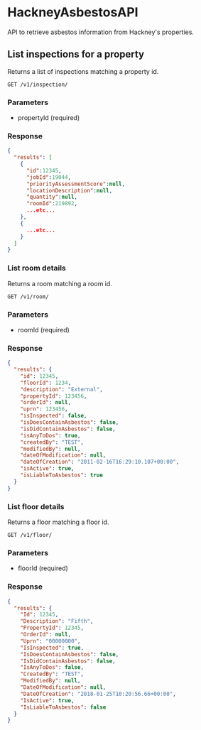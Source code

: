 # HackneyAsbestosAPI
API to retrieve asbestos information from Hackney's properties.

## List inspections for a property

Returns a list of inspections matching a property id.

```
GET /v1/inspection/
```

### Parameters

- propertyId (required)

### Response

```json
{
  "results": [
    {
      "id":12345,
      "jobId":19044,
      "priorityAssessmentScore":null,
      "locationDescription":null,
      "quantity":null,
      "roomId":219892,
      ...etc...
    },
    {
      ...etc...
    }
  ]
}
```


### List room details

Returns a room matching a room id.

```
GET /v1/room/
```
### Parameters

- roomId (required)

### Response

```json
{
  "results": {
    "id": 12345,
    "floorId": 1234,
    "description": "External",
    "propertyId": 123456,
    "orderId": null,
    "uprn": 123456,
    "isInspected": false,
    "isDoesContainAsbestos": false,
    "isDidContainAsbestos": false,
    "isAnyToDos": true,
    "createdBy": "TEST",
    "modifiedBy": null,
    "dateOfModification": null,
    "dateOfCreation": "2011-02-16T16:29:10.107+00:00",
    "isActive": true,
    "isLiableToAsbestos": true
  }
}
```

### List floor details

Returns a floor matching a floor id.

```
GET /v1/floor/
```
### Parameters

- floorId (required)

### Response

```json
{
  "results": {
    "Id": 12345,
    "Description": "Fifth",
    "PropertyId": 12345,
    "OrderId": null,
    "Uprn": "00000000",
    "IsInspected": true,
    "IsDoesContainAsbestos": false,
    "IsDidContainAsbestos": false,
    "IsAnyToDos": false,
    "CreatedBy": "TEST",
    "ModifiedBy": null,
    "DateOfModification": null,
    "DateOfCreation": "2018-01-25T10:20:56.66+00:00",
    "IsActive": true,
    "IsLiableToAsbestos": false
  }
}
```


